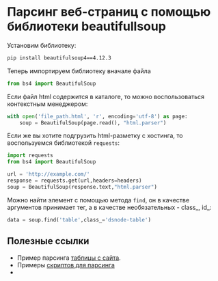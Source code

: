 # Парсинг веб-страниц с помощью библиотеки beautifullsoup

Установим библиотеку:
```bash
pip install beautifulsoup4==4.12.3
```
Теперь импортируем библиотеку вначале файла
```python
from bs4 import BeautifulSoup
```
Если файл html содержится в каталоге, то можно воспользоваться контекстным менеджером:
```python
with open('file_path.html', 'r', encoding='utf-8') as page:
    soup = BeautifulSoup(page.read(), "html.parser")
```
Если же вы хотите подгрузить html-разметку с хостинга, то воспользуемся библиотекой `requests`:
```python
import requests
from bs4 import BeautifulSoup

url = 'http://example.com/'
response = requests.get(url,headers=headers)
soup = BeautifulSoup(response.text,"html.parser")
```
Можно найти элемент с помощью метода `find`, он в качестве аргументов принимает тег, а в качестве необязательных - class_, id_:
```python
data = soup.find('table',class_='dsnode-table')
```
## Полезные ссылки
* Пример парсинга [таблицы с сайта](https://qna.habr.com/q/826703).  
* Примеры [скриптов для парсинга](https://python-scripts.com/beautifulsoup-parsing)
* 
